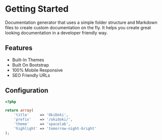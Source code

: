 Getting Started
===============

Documentation generator that uses a simple folder structure and Markdown files to create custom documentation on the fly. It helps you create great looking documentation in a developer friendly way.

Features
--------

- Built-In Themes
- Built On Bootstrap
- 100% Mobile Responsive
- SEO Friendly URLs

Configuration
-------------

```php
<?php

return array(
    'title'     => 'OkiDoki',
    'prefix'    => '/okidoki/',
    'theme'     => 'spacelab',
    'highlight' => 'tomorrow-night-bright'
);
```
